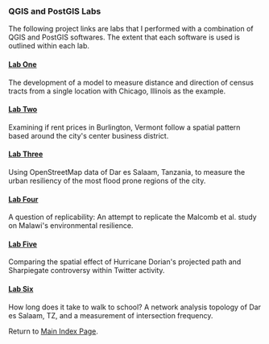 ### QGIS and PostGIS Labs
The following project links are labs that I performed with a combination of QGIS and PostGIS softwares. The extent that each software is used is outlined within each lab.

#### [Lab One](lab_1/aa_chicago_lab.md)
The development of a model to measure distance and direction of census tracts from a single location with Chicago, Illinois as the example.

#### [Lab Two](lab_2/aa_burlington_lab.md)
Examining if rent prices in Burlington, Vermont follow a spatial pattern based around the city's center business district.

#### [Lab Three](lab_6/aa_dar_lab.md)
Using OpenStreetMap data of Dar es Salaam, Tanzania, to measure the urban resiliency of the most flood prone regions of the city. 

#### [Lab Four](lab_7/aa_malawi.md)
A question of replicability: An attempt to replicate the Malcomb et al. study on Malawi's environmental resilience.  

#### [Lab Five](lab_8/aa_twitter_index.md)
Comparing the spatial effect of Hurricane Dorian's projected path and Sharpiegate controversy within Twitter activity.

#### [Lab Six](lab_final/lab.md)
How long does it take to walk to school? A network analysis topology of Dar es Salaam, TZ, and a measurement of intersection frequency.

Return to [Main Index Page](../index.md).
